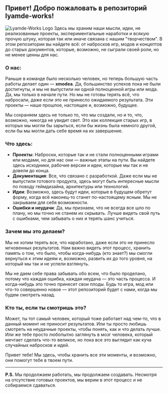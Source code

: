 ## Привет! Добро пожаловать в репозиторий **lyamde-works**!
![Lyamde-Works Logo](https://github.com/milo-src/lyamde-works/blob/main/images/lyamde-works-logo-150x150.png?raw=true)
Здесь мы храним наши мысли, идеи, не реализованные проекты, экспериментальные наработки и всякую прочую штуку, которая так или иначе связана с нашим "творчеством". В этом репозитории вы найдете всё: от набросков игр, модов и концептов до старых документов, которые, возможно, не сыграли своей роли, но не менее ценны для нас.

### О нас:
Раньше в команде было несколько человек, но теперь большую часть работы делает один — **xmodea**. Да, большинство успехов пока не были достигнуты, и мы не выпустили ни одной полноценной игры или мода. Да, мы только в начале пути. Но мы не готовы терять всё, что набросали, даже если это не принесло ожидаемого результата. Эти проекты — наше прошлое, настоящее и, возможно, будущее.

Мы сохраняем здесь не только то, что мы создали, но и то, что, возможно, никогда не увидит свет. Это как коллекция старых игр, в которых мы могли бы зарыться, если бы жизнь была немного другой, если бы мы могли дать себе время на их завершение.

### Что здесь:
- **Проекты**: Наброски, которые так и не стали полноценными играми или модами, но для нас они — важные этапы на пути. Вы найдете здесь исходники, рабочие версии и идеи, которые мы так и не довели до конца.
- **Документация**: Все, что связано с разработкой. Даже если мы не выпустили готового продукта, здесь могут быть интересные мысли по поводу геймдизайна, архитектуры или технологий.
- **Идеи**: Возможно, здесь будут идеи, которые в будущем обретут форму, когда всё наконец-то станет по-настоящему ясным. Мы не закрываем для себя возможности.
- **Ошибки и неудачи**: Да, мы признаем, что не всегда все шло по плану, но мы точно не станем их скрывать. Лучше видеть свой путь с ошибками, чем забывать о них и терять шанс учиться.

### Зачем мы это делаем?
Мы не хотим терять все, что наработано, даже если это не принесло мгновенных результатов. Нам важно видеть этот процесс, хранить память о том, что было, чтобы когда-нибудь (кто знает?) мы смогли вернуться к этим идеям и, возможно, развить их до того уровня, на который мы так и не успели взглянуть.

Мы не даем себе права забывать обо всем, что было проделано, потому что каждая ошибка, каждая неудача — это часть процесса. И когда-нибудь это точно принесет свои плоды. Будь то игра, мод или что-то совершенно новое — этот репозиторий будет с нами, когда мы будем смотреть назад.

### Кто ты, если ты смотришь это?
Может, ты тот самый человек, который тоже работает над чем-то, что в данный момент не приносит результатов. Или ты просто любишь смотреть на неудачные проекты, чтобы понять, как и что делать лучше. Или же тебе просто любопытно заглянуть в мозг человека, который мечтает сделать что-то великое, но пока все это выглядит как куча случайных набросков и идей.

Привет тебе! Мы здесь, чтобы хранить все эти моменты, и возможно, они помогут тебе в твоем пути.

---

**P.S.** Мы продолжаем работать, мы продолжаем создавать. Несмотря на отсутствие готовых проектов, мы верим в этот процесс и не собираемся сдаваться.

